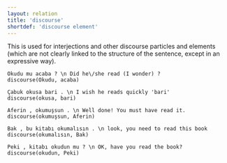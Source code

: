 ```yaml
---
layout: relation
title: 'discourse'
shortdef: 'discourse element'
---
```


This is used for interjections and other discourse particles and elements
(which are not clearly linked to the structure of the sentence, except in an expressive way).

~~~ sdparse
Okudu mu acaba ? \n Did he\/she read (I wonder) ?
discourse(Okudu, acaba)
~~~

~~~ sdparse
Çabuk okusa bari . \n I wish he reads quickly 'bari'
discourse(okusa, bari)
~~~

~~~ sdparse
Aferin , okumuşsun . \n Well done! You must have read it.
discourse(okumuşsun, Aferin)
~~~

~~~ sdparse
Bak , bu kitabı okumalısın . \n look, you need to read this book
discourse(okumalısın, Bak)
~~~

~~~ sdparse
Peki , kitabı okudun mu ? \n OK, have you read the book?
discourse(okudun, Peki)
~~~
